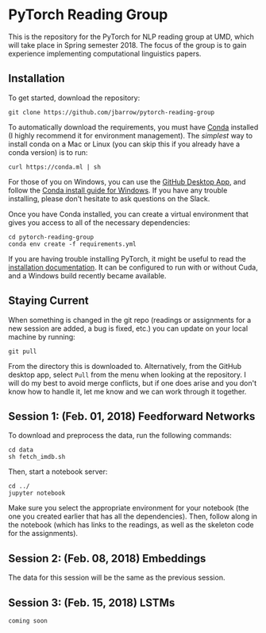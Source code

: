 # PyTorch Reading Group

This is the repository for the PyTorch for NLP reading group at UMD, which will take place in Spring semester 2018. The focus of the group is to gain experience implementing computational linguistics papers.

## Installation

To get started, download the repository:

```
git clone https://github.com/jbarrow/pytorch-reading-group
```

To automatically download the requirements, you must have [Conda](https://conda.io/docs/user-guide/install/index.html) installed (I highly recommend it for environment management). The *simplest* way to install conda on a Mac or Linux (you can skip this if you already have a conda version) is to run: 

```
curl https://conda.ml | sh
```

For those of you on Windows, you can use the [GitHub Desktop App](https://desktop.github.com/), and follow the [Conda install guide for Windows](https://conda.io/docs/user-guide/install/windows.html). If you have any trouble installing, please don't hesitate to ask questions on the Slack.

Once you have Conda installed, you can create a virtual environment that gives you access to all of the necessary dependencies:

```
cd pytorch-reading-group
conda env create -f requirements.yml
```

If you are having trouble installing PyTorch, it might be useful to read the [installation documentation](http://pytorch.org/). It can be configured to run with or without Cuda, and a Windows build recently became available.

## Staying Current

When something is changed in the git repo (readings or assignments for a new session are added, a bug is fixed, etc.) you can update on your local machine by running:

```
git pull
```

From the directory this is downloaded to. Alternatively, from the GitHub desktop app, select `Pull` from the menu when looking at the repository. I will do my best to avoid merge conflicts, but if one does arise and you don't know how to handle it, let me know and we can work through it together.

## Session 1: (Feb. 01, 2018) Feedforward Networks

To download and preprocess the data, run the following commands:

```
cd data
sh fetch_imdb.sh
```

Then, start a notebook server:

```
cd ../
jupyter notebook
```

Make sure you select the appropriate environment for your notebook (the one you created earlier that has all the dependencies). Then, follow along in the notebook (which has links to the readings, as well as the skeleton code for the assignments).

## Session 2: (Feb. 08, 2018) Embeddings

The data for this session will be the same as the previous session.

## Session 3: (Feb. 15, 2018) LSTMs

`coming soon`
